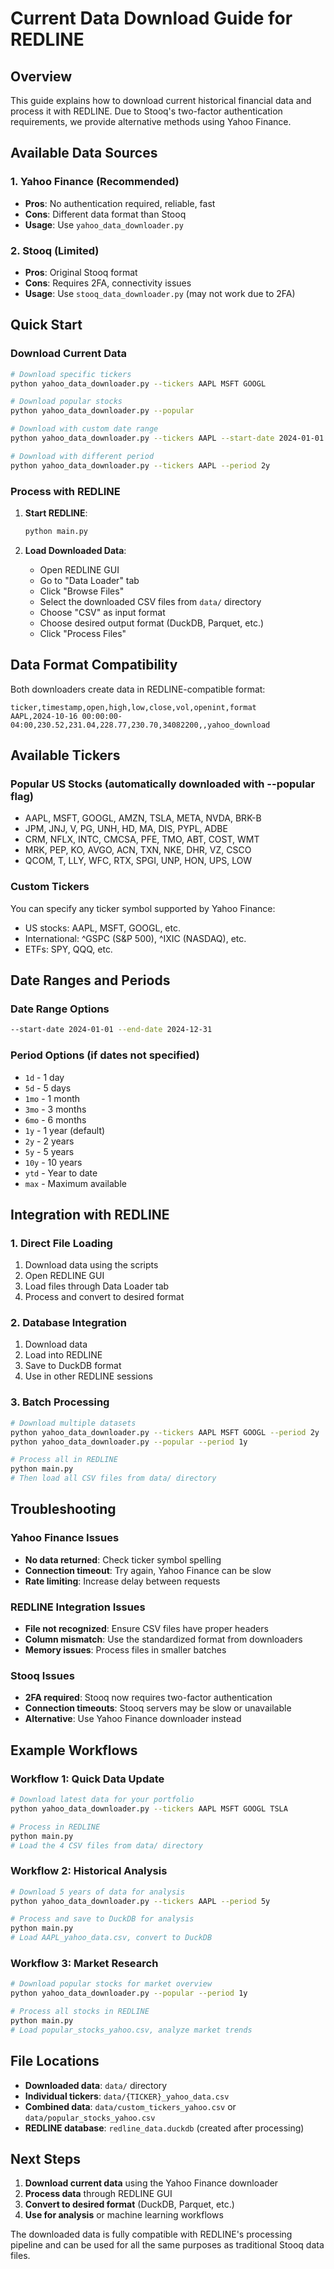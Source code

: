 # Current Data Download Guide for REDLINE

## Overview

This guide explains how to download current historical financial data and process it with REDLINE. Due to Stooq's two-factor authentication requirements, we provide alternative methods using Yahoo Finance.

## Available Data Sources

### 1. Yahoo Finance (Recommended)
- **Pros**: No authentication required, reliable, fast
- **Cons**: Different data format than Stooq
- **Usage**: Use `yahoo_data_downloader.py`

### 2. Stooq (Limited)
- **Pros**: Original Stooq format
- **Cons**: Requires 2FA, connectivity issues
- **Usage**: Use `stooq_data_downloader.py` (may not work due to 2FA)

## Quick Start

### Download Current Data

```bash
# Download specific tickers
python yahoo_data_downloader.py --tickers AAPL MSFT GOOGL

# Download popular stocks
python yahoo_data_downloader.py --popular

# Download with custom date range
python yahoo_data_downloader.py --tickers AAPL --start-date 2024-01-01 --end-date 2024-12-31

# Download with different period
python yahoo_data_downloader.py --tickers AAPL --period 2y
```

### Process with REDLINE

1. **Start REDLINE**:
   ```bash
   python main.py
   ```

2. **Load Downloaded Data**:
   - Open REDLINE GUI
   - Go to "Data Loader" tab
   - Click "Browse Files"
   - Select the downloaded CSV files from `data/` directory
   - Choose "CSV" as input format
   - Choose desired output format (DuckDB, Parquet, etc.)
   - Click "Process Files"

## Data Format Compatibility

Both downloaders create data in REDLINE-compatible format:

```csv
ticker,timestamp,open,high,low,close,vol,openint,format
AAPL,2024-10-16 00:00:00-04:00,230.52,231.04,228.77,230.70,34082200,,yahoo_download
```

## Available Tickers

### Popular US Stocks (automatically downloaded with --popular flag)
- AAPL, MSFT, GOOGL, AMZN, TSLA, META, NVDA, BRK-B
- JPM, JNJ, V, PG, UNH, HD, MA, DIS, PYPL, ADBE
- CRM, NFLX, INTC, CMCSA, PFE, TMO, ABT, COST, WMT
- MRK, PEP, KO, AVGO, ACN, TXN, NKE, DHR, VZ, CSCO
- QCOM, T, LLY, WFC, RTX, SPGI, UNP, HON, UPS, LOW

### Custom Tickers
You can specify any ticker symbol supported by Yahoo Finance:
- US stocks: AAPL, MSFT, GOOGL, etc.
- International: ^GSPC (S&P 500), ^IXIC (NASDAQ), etc.
- ETFs: SPY, QQQ, etc.

## Date Ranges and Periods

### Date Range Options
```bash
--start-date 2024-01-01 --end-date 2024-12-31
```

### Period Options (if dates not specified)
- `1d` - 1 day
- `5d` - 5 days  
- `1mo` - 1 month
- `3mo` - 3 months
- `6mo` - 6 months
- `1y` - 1 year (default)
- `2y` - 2 years
- `5y` - 5 years
- `10y` - 10 years
- `ytd` - Year to date
- `max` - Maximum available

## Integration with REDLINE

### 1. Direct File Loading
1. Download data using the scripts
2. Open REDLINE GUI
3. Load files through Data Loader tab
4. Process and convert to desired format

### 2. Database Integration
1. Download data
2. Load into REDLINE
3. Save to DuckDB format
4. Use in other REDLINE sessions

### 3. Batch Processing
```bash
# Download multiple datasets
python yahoo_data_downloader.py --tickers AAPL MSFT GOOGL --period 2y
python yahoo_data_downloader.py --popular --period 1y

# Process all in REDLINE
python main.py
# Then load all CSV files from data/ directory
```

## Troubleshooting

### Yahoo Finance Issues
- **No data returned**: Check ticker symbol spelling
- **Connection timeout**: Try again, Yahoo Finance can be slow
- **Rate limiting**: Increase delay between requests

### REDLINE Integration Issues
- **File not recognized**: Ensure CSV files have proper headers
- **Column mismatch**: Use the standardized format from downloaders
- **Memory issues**: Process files in smaller batches

### Stooq Issues
- **2FA required**: Stooq now requires two-factor authentication
- **Connection timeouts**: Stooq servers may be slow or unavailable
- **Alternative**: Use Yahoo Finance downloader instead

## Example Workflows

### Workflow 1: Quick Data Update
```bash
# Download latest data for your portfolio
python yahoo_data_downloader.py --tickers AAPL MSFT GOOGL TSLA

# Process in REDLINE
python main.py
# Load the 4 CSV files from data/ directory
```

### Workflow 2: Historical Analysis
```bash
# Download 5 years of data for analysis
python yahoo_data_downloader.py --tickers AAPL --period 5y

# Process and save to DuckDB for analysis
python main.py
# Load AAPL_yahoo_data.csv, convert to DuckDB
```

### Workflow 3: Market Research
```bash
# Download popular stocks for market overview
python yahoo_data_downloader.py --popular --period 1y

# Process all stocks in REDLINE
python main.py
# Load popular_stocks_yahoo.csv, analyze market trends
```

## File Locations

- **Downloaded data**: `data/` directory
- **Individual tickers**: `data/{TICKER}_yahoo_data.csv`
- **Combined data**: `data/custom_tickers_yahoo.csv` or `data/popular_stocks_yahoo.csv`
- **REDLINE database**: `redline_data.duckdb` (created after processing)

## Next Steps

1. **Download current data** using the Yahoo Finance downloader
2. **Process data** through REDLINE GUI
3. **Convert to desired format** (DuckDB, Parquet, etc.)
4. **Use for analysis** or machine learning workflows

The downloaded data is fully compatible with REDLINE's processing pipeline and can be used for all the same purposes as traditional Stooq data files.
